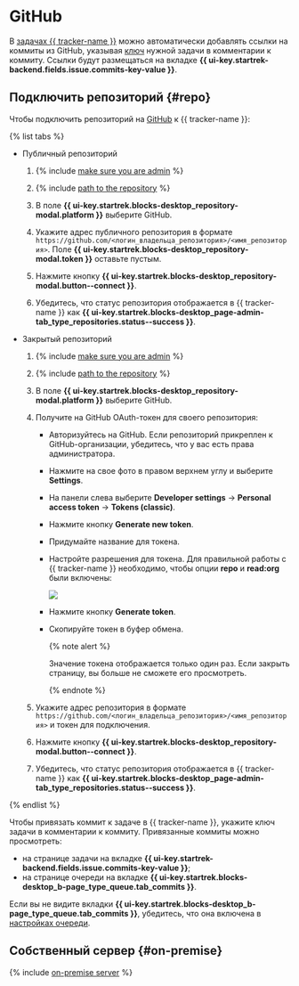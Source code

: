 # GitHub

В [задачах {{ tracker-name }}](../about-tracker.md#zadacha) можно автоматически добавлять ссылки на коммиты из GitHub, указывая [ключ](../glossary.md#key) нужной задачи в комментарии к коммиту. Ссылки будут размещаться на вкладке **{{ ui-key.startrek-backend.fields.issue.commits-key-value }}**.


## Подключить репозиторий {#repo}

Чтобы подключить репозиторий на [GitHub](https://github.com) к {{ tracker-name }}:

{% list tabs %}

- Публичный репозиторий

    1. {% include [make sure you are admin](../../_includes/tracker/make-sure-admin.md) %}

    1. {% include [path to the repository](../../_includes/tracker/repository-path.md) %} 

    1. В поле **{{ ui-key.startrek.blocks-desktop_repository-modal.platform }}** выберите GitHub.

    1. Укажите адрес публичного репозитория в формате `https://github.com/<логин_владельца_репозитория>/<имя_репозитория>`. Поле **{{ ui-key.startrek.blocks-desktop_repository-modal.token }}** оставьте пустым.

    1. Нажмите кнопку **{{ ui-key.startrek.blocks-desktop_repository-modal.button--connect }}**.

    1. Убедитесь, что статус репозитория отображается в {{ tracker-name }} как **{{ ui-key.startrek.blocks-desktop_page-admin-tab_type_repositories.status--success }}**.

- Закрытый репозиторий

    1. {% include [make sure you are admin](../../_includes/tracker/make-sure-admin.md) %}

    1. {% include [path to the repository](../../_includes/tracker/repository-path.md) %}

    1. В поле **{{ ui-key.startrek.blocks-desktop_repository-modal.platform }}** выберите GitHub.

    1. Получите на GitHub OAuth-токен для своего репозитория:

        - Авторизуйтесь на GitHub. Если репозиторий прикреплен к GitHub-организации, убедитесь, что у вас есть права администратора.

        - Нажмите на свое фото в правом верхнем углу и выберите **Settings**.
        - На панели слева выберите **Developer settings** → **Personal access token** → **Tokens (classic)**.
        - Нажмите кнопку **Generate new token**.

        - Придумайте название для токена.

        - Настройте разрешения для токена. Для правильной работы с {{ tracker-name }} необходимо, чтобы опции **repo** и **read:org** были включены:

            ![](../../_assets/tracker/github-token-settings.png)

        - Нажмите кнопку **Generate token**.

        - Скопируйте токен в буфер обмена.

            {% note alert %}

            Значение токена отображается только один раз. Если закрыть страницу, вы больше не сможете его просмотреть.

            {% endnote %}

    1. Укажите адрес репозитория в формате `https://github.com/<логин_владельца_репозитория>/<имя_репозитория>` и токен для подключения.

    1. Нажмите кнопку **{{ ui-key.startrek.blocks-desktop_repository-modal.button--connect }}**.

    1. Убедитесь, что статус репозитория отображается в {{ tracker-name }} как **{{ ui-key.startrek.blocks-desktop_page-admin-tab_type_repositories.status--success }}**.

{% endlist %}

Чтобы привязать коммит к задаче в {{ tracker-name }}, укажите ключ задачи в комментарии к коммиту. Привязанные коммиты можно просмотреть:

- на странице задачи на вкладке **{{ ui-key.startrek-backend.fields.issue.commits-key-value }}**;
- на странице очереди на вкладке **{{ ui-key.startrek.blocks-desktop_b-page_type_queue.tab_commits }}**.

Если вы не видите вкладки **{{ ui-key.startrek.blocks-desktop_b-page_type_queue.tab_commits }}**, убедитесь, что она включена в [настройках очереди](../manager/edit-queue-general.md#ul_gcz_xlp_m2b).

## Собственный сервер {#on-premise}

{% include [on-premise server](../../_includes/tracker/on-premise-server.md) %}
